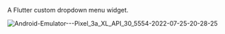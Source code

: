 A Flutter custom dropdown menu widget.

![Android-Emulator---Pixel_3a_XL_API_30_5554-2022-07-25-20-28-25](https://user-images.githubusercontent.com/82725533/180838842-70dade12-3456-4764-a013-73c8561b5cfa.gif)
